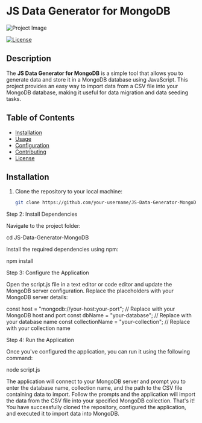 # JS Data Generator for MongoDB

![Project Image](project-image-url-if-available)

[![License](https://img.shields.io/badge/License-MIT-blue.svg)](LICENSE)

## Description

The **JS Data Generator for MongoDB** is a simple tool that allows you to generate data and store it in a MongoDB database using JavaScript. This project provides an easy way to import data from a CSV file into your MongoDB database, making it useful for data migration and data seeding tasks.

## Table of Contents

- [Installation](#installation)
- [Usage](#usage)
- [Configuration](#configuration)
- [Contributing](#contributing)
- [License](#license)

## Installation

1. Clone the repository to your local machine:

   ```bash
   git clone https://github.com/your-username/JS-Data-Generator-MongoDB.git

Step 2: Install Dependencies

Navigate to the project folder:

  cd JS-Data-Generator-MongoDB
  
Install the required dependencies using npm:
  
  npm install

Step 3: Configure the Application

Open the script.js file in a text editor or code editor and update the MongoDB server configuration. Replace the placeholders with your MongoDB server details:

  const host = "mongodb://your-host:your-port"; // Replace with your MongoDB host and port
  const dbName = "your-database"; // Replace with your database name
  const collectionName = "your-collection"; // Replace with your collection name
  
Step 4: Run the Application

Once you've configured the application, you can run it using the following command:

  node script.js

The application will connect to your MongoDB server and prompt you to enter the database name, collection name, and the path to the CSV file containing data to import.
Follow the prompts and the application will import the data from the CSV file into your specified MongoDB collection.
That's it! You have successfully cloned the repository, configured the application, and executed it to import data into MongoDB.
